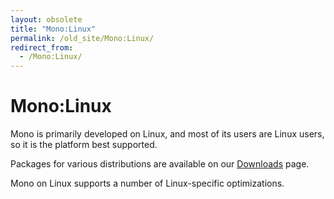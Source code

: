 ```yaml
---
layout: obsolete
title: "Mono:Linux"
permalink: /old_site/Mono:Linux/
redirect_from:
  - /Mono:Linux/
---
```


Mono:Linux
==========

Mono is primarily developed on Linux, and most of its users are Linux users, so it is the platform best supported.

Packages for various distributions are available on our [Downloads]({{site.github.url}}/old_site/Downloads "Downloads") page.

Mono on Linux supports a number of Linux-specific optimizations.

